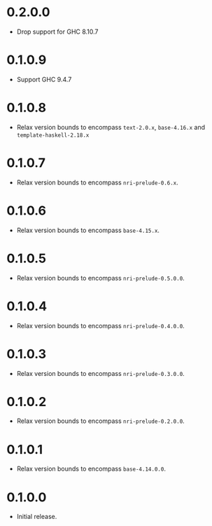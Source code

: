 # 0.2.0.0

- Drop support for GHC 8.10.7

# 0.1.0.9

- Support GHC 9.4.7

# 0.1.0.8

- Relax version bounds to encompass `text-2.0.x`, `base-4.16.x` and `template-haskell-2.18.x`

# 0.1.0.7

- Relax version bounds to encompass `nri-prelude-0.6.x`.

# 0.1.0.6

- Relax version bounds to encompass `base-4.15.x`.

# 0.1.0.5

- Relax version bounds to encompass `nri-prelude-0.5.0.0`.

# 0.1.0.4

- Relax version bounds to encompass `nri-prelude-0.4.0.0`.

# 0.1.0.3

- Relax version bounds to encompass `nri-prelude-0.3.0.0`.

# 0.1.0.2

- Relax version bounds to encompass `nri-prelude-0.2.0.0`.

# 0.1.0.1

- Relax version bounds to encompass `base-4.14.0.0`.

# 0.1.0.0

- Initial release.
